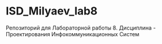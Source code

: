 # ISD_Milyaev_lab8
Репозиторий для Лабораторной работы 8. Дисциплина - Проектирования Инфокоммуникационных Систем

